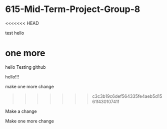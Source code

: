 # 615-Mid-Term-Project-Group-8
<<<<<<< HEAD


test hello


one more
=======
hello
Testing github

hello!!!

make one more change



>>>>>>> c3c3b19c6def564335fe4aeb5d1561f43010741f


Make a change

Make one more change


